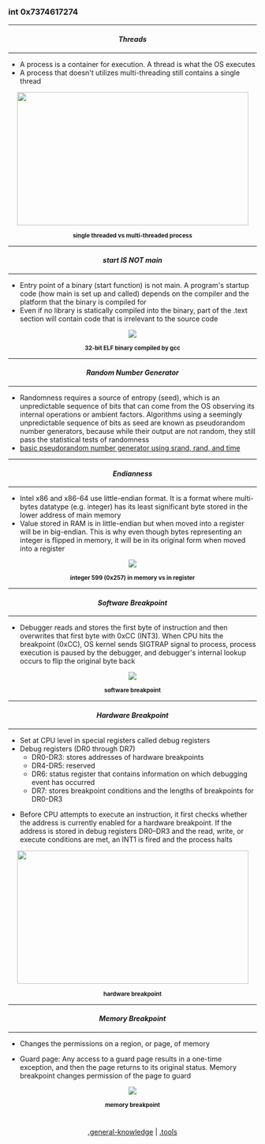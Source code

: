 ### __int 0x7374617274__

---
#### *<p align='center'> Threads </p>*
---
* A process is a container for execution. A thread is what the OS executes
* A process that doesn't utilizes multi-threading still contains a single thread
<div align='center'> 
<img src="https://github.com/yellowbyte/reverse-engineering-reference-manual/blob/master/images/general-knowledge/int_0x7374617274/4_01_ThreadDiagram.png" width="469" height="270">
<p align='center'><sub><strong>single threaded vs multi-threaded process</strong></sub></p>
</div>

---
#### *<p align='center'> start IS NOT main </p>*
---
* Entry point of a binary (start function) is not main. A program's startup code (how main is set up and called) depends on the compiler and the platform that the binary is compiled for
* Even if no library is statically compiled into the binary, part of the .text section will contain code that is irrelevant to the source code
<div align='center'> 
<img src="https://github.com/yellowbyte/reverse-engineering-reference-manual/blob/master/images/general-knowledge/int_0x7374617274/start_v_main.PNG"> 
<p align='center'><sub><strong>32-bit ELF binary compiled by gcc</strong></sub></p>
</div>

---
#### *<p align='center'> Random Number Generator </p>*
---
* Randomness requires a source of entropy (seed), which is an unpredictable sequence of bits that can come from the OS observing its internal operations or ambient factors. Algorithms using a seemingly unpredictable sequence of bits as seed are known as pseudorandom number generators, because while their output are not random, they still pass the statistical tests of randomness
* [basic pseudorandom number generator using srand, rand, and time](https://gist.github.com/yellowbyte/4c36b9fffa73d79fa739f75a5ea951c9)

---
#### *<p align='center'> Endianness </p>*
---
* Intel x86 and x86-64 use little-endian format. It is a format where multi-bytes datatype (e.g. integer) has its least significant byte stored in the lower address of main memory 
* Value stored in RAM is in little-endian but when moved into a register will be in big-endian. This is why even though bytes representing an integer is flipped in memory, it will be in its original form when moved into a register
<div align='center'> 
<img src="https://github.com/yellowbyte/reverse-engineering-reference-manual/blob/master/images/general-knowledge/int_0x7374617274/endianness.png"> 
<p align='center'><sub><strong>integer 599 (0x257) in memory vs in register</strong></sub></p>
</div>

---
#### *<p align='center'> Software Breakpoint </p>*
---
* Debugger reads and stores the first byte of instruction and then overwrites that first byte with 0xCC (INT3). When CPU hits the breakpoint (0xCC), OS kernel sends SIGTRAP signal to process, process execution is paused by the debugger, and debugger's internal lookup occurs to flip the original byte back
<div align='center'> 
<img src="https://github.com/yellowbyte/reverse-engineering-reference-manual/blob/master/images/general-knowledge/int_0x7374617274/soft_bp.png"> 
<p align='center'><sub><strong>software breakpoint</strong></sub></p>
</div>

---
#### *<p align='center'> Hardware Breakpoint </p>*
---
* Set at CPU level in special registers called debug registers
* Debug registers (DR0 through DR7)
  * DR0-DR3: stores addresses of hardware breakpoints
  * DR4-DR5: reserved
  * DR6: status register that contains information on which debugging event has occurred
  * DR7: stores breakpoint conditions and the lengths of breakpoints for DR0-DR3
+ Before CPU attempts to execute an instruction, it first checks whether the address is currently enabled for a hardware breakpoint. If the address is stored in debug registers DR0–DR3 and the read, write, or execute conditions are met, an INT1 is fired and the process halts
<div align='center'> 
<img src="https://github.com/yellowbyte/reverse-engineering-reference-manual/blob/master/images/general-knowledge/int_0x7374617274/hardware_bp.png" width="469" height="270"> 
<p align='center'><sub><strong>hardware breakpoint</strong></sub></p>
</div>

---
#### *<p align='center'> Memory Breakpoint </p>*
---
* Changes the permissions on a region, or page, of memory
+ Guard page: Any access to a guard page results in a one-time exception, and then the page returns to its original status. Memory breakpoint changes permission of the page to guard
<div align='center'> 
<img src="https://github.com/yellowbyte/reverse-engineering-reference-manual/blob/master/images/general-knowledge/int_0x7374617274/memory_bp.png"> 
<p align='center'><sub><strong>memory breakpoint</strong></sub></p>
</div>

#
<p align='center'><a href="general-knowledge.md">.general-knowledge</a> | <a href="/contents/tools/tools.md">.tools</a></p>
